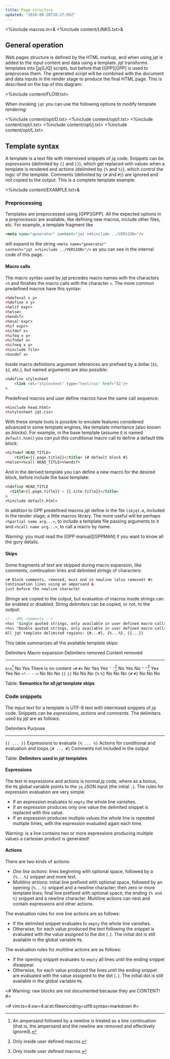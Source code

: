 ```yaml
---
title: Page structure
updated: "2016-08-28T10:27:09Z"
---
```

<%include macros.m>&
<%include content/LINKS.txt>&

## General operation

Web pages structure is defined by the HTML markup, and when using _jqt_ is
added to the input content and data using a template.
_jqt_ transforms templates into [_jq_][JQ] scripts, but before that
[GPP][GPP] is used to preprocess them. The generated script will be combined
with the document and data inputs in the render stage to produce the
final HTML page.
This is described on the top of this diagram:

<%include content/FLOW.txt>

When invoking `jqt` you can use the following options to modify template
rendering:

<%include content/opt/D.txt>
<%include content/opt/I.txt>
<%include content/opt/i.txt>
<%include content/opt/j.txt>
<%include content/opt/L.txt>

## Template syntax

A template is a text file with intermixed snippets of _jq_ code. Snippets can be
<dfn>expressions</dfn> (delimited by `{{` and `}}`), which get replaced with
values when a template is rendered and <dfn>actions</dfn> (delimited by `{%` and `%}`), which control the logic of the
template.  Comments (delimited by `{#` and `#}`) are ignored and not copied to the output.
This is a complete template example:

<%include content/EXAMPLE.txt>&

### Preprocessing

Templates are preprocessed using [GPP][GPP]. All the expected options in a preprocessor are available,
like defining new macros, include other files, etc. For example, a template fragment
like

```HTML
<meta name="generator" content="jqt v<%include ../VERSION>"/>
```

will expand to the string <code>&lt;meta name="generator" content="jqt v<%include ../VERSION>"/&gt;</code>
as you can see in the internal code of this page.

#### Macro calls

The macro syntax used by _jqt_ precedes macro names with the characters `<%`
and finishes the macro calls with the character `>`.
The more common predefined macros have this syntax:

```HTML
<%defeval x y>
<%define x y>
<%elif expr>
<%else>
<%endif>
<%eval expr>
<%if expr>
<%ifdef x>
<%ifeq x y>
<%ifndef x>
<%ifneq x y>
<%include file>
<%undef x>
```

Inside macro definitions argument references are prefixed by a dollar (`$1`, `$2`, etc.),
but named arguments are also possible:

```HTML
<%define stylesheet
    <link rel="stylesheet" type="text/css" href="$1"/>
>
```

Predefined macros and user define macros have the same call sequence:

```HTML
<%include head.html>
<%stylesheet jqt.css>
```

With these simple tools is possible to emulate features considered advanced in some template engines,
like template inheritance (also known as _blocks_). For example, in the base template (assume it is named `default.html`)
you can put this conditional macro call to define a default title block:

```HTML
<%ifndef HEAD_TITLE>
    <title>{{.page.title}}</title> {# default block #}
<%else><%call HEAD_TITLE><%endif>
```

And in the derived template you can define a new macro for the desired block,
before include the base template:

```HTML
<%define HEAD_TITLE
  <title>{{.page.title}} – {{.site.title}}</title>
>
<%include default.html>
```

In addition to GPP predefined macros _jqt_ define in the file `libjqt.m`,
included in the render stage, a little macros library. The
more useful will be perhaps `<%partial name arg...>`, to include a template
file passing arguments to it and `<%call name arg...>`, to call a macro by name.

Warning: you must read the [GPP manual][GPPMAN] if you want to know all the gory details.

#### Skips

Some fragments of text are skipped during macro expansion, like comments,
continuation lines and delimited strings of characters:

```HTML
<# Block comments, removed, must end in newline (also removed) #>
Continuation lines using an ampersand &
just before the newline character
```

_Strings_ are copied to the output, but evaluation of macros inside strings can
be enabled or disabled.  String delimiters can be copied, or not, to the output:

~~~HTML
<!-- XML comments -->
<%sc 'Single quoted strings, only available in user defined macro calls'>
<%sc "Double quoted strings, only available in user defined macro calls'>
All jqt template delimited regions: {#...#}, {%...%}, {{...}} 
~~~

This table summarizes all the available template skips:

 Delimiters         Macro expansion     Delimiters removed  Content removed
-------------       ---------------     ------------------  ---------------
`&\n`[^1]           No                  Yes                 There is no content
`<#` `#>`           No                  Yes                 Yes
`'` `'`[^2]         No                  Yes                 No
`"` `"`[^3]         Yes                 Yes                 No
`<!--` `-->`        No                  No                  No
`{{` `}}`           No                  No                  No
`{%` `%}`           No                  No                  No
`{#` `#}`           No                  No                  No

Table: **Semantics for all _jqt_ template skips**

[^1]: An ampersand followed by a newline is treated as a line continuation (that
is, the ampersand and the newline are removed and effectively ignored).
[^2]: Only inside user defined macros.
[^3]: Only inside user defined macros.

### Code snippets

The input text for a template is UTF-8 text with 
intermixed snippets of _jq_ code. Snippets can be
_expressions_, _actions_ and _comments_.
The delimiters used by _jqt_ are as follows:

Delimiters    Purpose
----------    -----------------------------------
`{{ ... }}`   Expressions to evaluate
`{% ... %}`   Actions for conditional and evaluation and loops
`{# ... #}`   Comments not included in the output

Table: **Delimiters used in _jqt_ templates**

#### Expressions

The text in expressions and actions is normal _jq_ code, where as
a bonus, the `M$` global variable points to the `jq` JSON input (the initial `.`).
The rules for expression evaluation are very simple:

* If an expression evaluates to `empty` the whole line vanishes.
* If an expression produces only one value the delimited snippet is replaced with this value.
* If an expression produces multiple values the whole line is repeated multiple
  times, with the expression evaluated again each time.

Warning: is a line contains two or more expressions producing multiple values a
cartesian product is generated!

#### Actions

There are two kinds of actions:

* <dfn>One line actions</dfn>: lines beginning with optional space, followed by a
  `{%...%}` snippet and more text.
* <dfn>Multiline actions</dfn>: initial line prefixed with optional space,
  followed by an opening `{%...%}` snippet and a newline character;
  then zero or more template lines; final line prefixed with optional space,
  the ending `{% end %}` snippet and a newline character.  Multiline actions can nest and
  contain expressions and other actions.

The evaluation rules for one line actions are as follows:

* If the delimited snippet evaluates to `empty` the whole line vanishes.
* Otherwise, for each value produced the text following the
  snippet is evaluated with the value assigned to the dot (`.`). The initial
  dot is still available in the global variable `M$`.

The evaluation rules for multiline actions are as follows:

* If the opening snippet evaluates to `empty` all lines until the ending snippet disappear.
* Otherwise, for each value produced the lines until the ending snippet
  are evaluated with the value assigned to the dot (`.`). The initial dot is
  still available in the global variable `M$`.

<# Warning: raw blocks are not documented because they are CONTENT! #>

<#
vim:ts=4:sw=4:ai:et:fileencoding=utf8:syntax=markdown
#>
